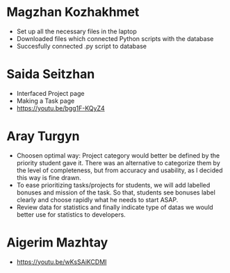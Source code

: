 # Magzhan Kozhakhmet
* Set up all the necessary files in the laptop
* Downloaded files which connected Python scripts with the database
* Succesfully connected .py script to database
# Saida Seitzhan
* Interfaced Project page
* Making a Task page
* https://youtu.be/bgg1F-KQyZ4
# Aray Turgyn
* Choosen optimal way: Project category would better be defined by the priority student gave it. There was an alternative to categorize them by the level of completeness, but from accuracy and usability, as I decided this way is fine drawn. 
* To ease prioritizing tasks/projects for students, we will add labelled bonuses and mission of the task. So that, students see bonuses label clearly and choose rapidly what he needs to start ASAP.   
* Review data for statistics and finally indicate type of datas we would better use for statistics to developers.
# Aigerim Mazhtay
* https://youtu.be/wKsSAiKCDMI
